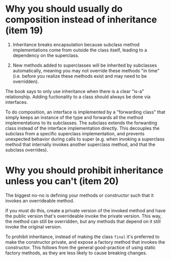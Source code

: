 # Why you should usually do composition instead of inheritance (item 19)

1. Inheritance breaks encapsulation because subclass method implementations come from outside the class itself, leading to a dependency on the superclass.

2. New methods added to superclasses will be inherited by subclasses automatically, meaning you may not override these methods "in time" (i.e. before you realize these methods exist and may need to be overridden).  

The book says to only use inheritance when there is a clear "is-a" relationship. Adding fuctionality to a class should always be done via interfaces.  

To do composition, an interface is implemented by a "forwarding class" that simply keeps an instance of the type and forwards all the method implementations to its subclasses. The subclass extends the forwarding class instead of the interface implementation directly. This decouples the subclass from a specific superclass implementation, and prevents unexpected behavior during calls to super (e.g. when invoking a superclass method that internally invokes another superclass method, and that the subclass overrides).

# Why you should prohibit inheritance unless you can't (item 20)  

The biggest no-no is defining your methods or constructor such that it invokes an overrideable method.  

If you must do this, create a private version of the invoked method and have the public version that's overrideable invoke the private version. This way, the method can still be overridden, but any methods that depend on it still invoke the original version.  

To prohibit inheritance, instead of making the class `final` it's preferred to make the constructor private, and expose a factory method that invokes the constructor. This follows from the general good-practice of using static factory methods, as they are less likely to cause breaking changes.  


